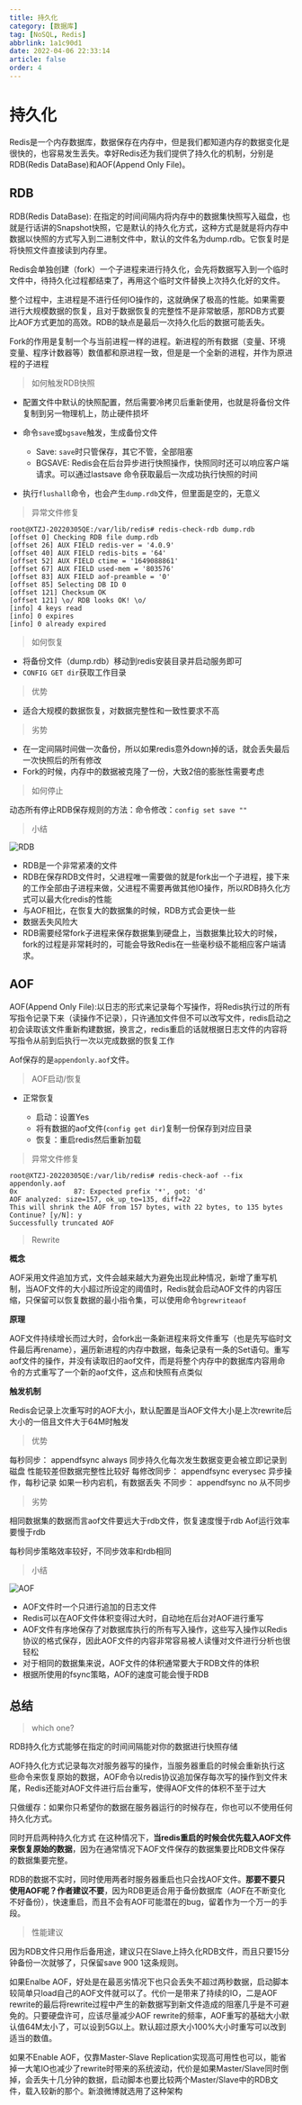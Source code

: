 ```yaml
---
title: 持久化
category: [数据库]
tag: [NoSQL, Redis]
abbrlink: 1a1c90d1
date: 2022-04-06 22:33:14
article: false
order: 4
---
```


# 持久化

Redis是一个内存数据库，数据保存在内存中，但是我们都知道内存的数据变化是很快的，也容易发生丢失。幸好Redis还为我们提供了持久化的机制，分别是RDB(Redis DataBase)和AOF(Append Only File)。

## RDB

RDB(Redis DataBase): 在指定的时间间隔内将内存中的数据集快照写入磁盘，也就是行话讲的Snapshot快照，它是默认的持久化方式，这种方式是就是将内存中数据以快照的方式写入到二进制文件中，默认的文件名为dump.rdb。它恢复时是将快照文件直接读到内存里。

Redis会单独创建（fork）一个子进程来进行持久化，会先将数据写入到一个临时文件中，待持久化过程都结束了，再用这个临时文件替换上次持久化好的文件。

整个过程中，主进程是不进行任何IO操作的，这就确保了极高的性能。如果需要进行大规模数据的恢复，且对于数据恢复的完整性不是非常敏感，那RDB方式要比AOF方式更加的高效。RDB的缺点是最后一次持久化后的数据可能丢失。

Fork的作用是复制一个与当前进程一样的进程。新进程的所有数据（变量、环境变量、程序计数器等）数值都和原进程一致，但是是一个全新的进程，并作为原进程的子进程

> 如何触发RDB快照

- 配置文件中默认的快照配置，然后需要冷拷贝后重新使用，也就是将备份文件复制到另一物理机上，防止硬件损坏
- 命令`save`或`bgsave`触发，生成备份文件

  - Save: `save`时只管保存，其它不管，全部阻塞
  - BGSAVE: Redis会在后台异步进行快照操作，快照同时还可以响应客户端请求。可以通过lastsave
    命令获取最后一次成功执行快照的时间
- 执行`flushall`命令，也会产生`dump.rdb`文件，但里面是空的，无意义

> 异常文件修复

```shell
root@XTZJ-20220305QE:/var/lib/redis# redis-check-rdb dump.rdb
[offset 0] Checking RDB file dump.rdb
[offset 26] AUX FIELD redis-ver = '4.0.9'
[offset 40] AUX FIELD redis-bits = '64'
[offset 52] AUX FIELD ctime = '1649088861'
[offset 67] AUX FIELD used-mem = '803576'
[offset 83] AUX FIELD aof-preamble = '0'
[offset 85] Selecting DB ID 0
[offset 121] Checksum OK
[offset 121] \o/ RDB looks OK! \o/
[info] 4 keys read
[info] 0 expires
[info] 0 already expired
```

> 如何恢复

- 将备份文件（dump.rdb）移动到redis安装目录并启动服务即可
- `CONFIG GET dir`获取工作目录

> 优势

- 适合大规模的数据恢复，对数据完整性和一致性要求不高

> 劣势

- 在一定间隔时间做一次备份，所以如果redis意外down掉的话，就会丢失最后一次快照后的所有修改
- Fork的时候，内存中的数据被克隆了一份，大致2倍的膨胀性需要考虑

> 如何停止

动态所有停止RDB保存规则的方法：命令修改：`config set save ""`

> 小结

![RDB](assets/net-img-1089fb60-20230730162839-86xmizg.png)

- RDB是一个非常紧凑的文件
- RDB在保存RDB文件时，父进程唯一需要做的就是fork出一个子进程，接下来的工作全部由子进程来做，父进程不需要再做其他IO操作，所以RDB持久化方式可以最大化redis的性能
- 与AOF相比，在恢复大的数据集的时候，RDB方式会更快一些
- 数据丢失风险大
- RDB需要经常fork子进程来保存数据集到硬盘上，当数据集比较大的时候，fork的过程是非常耗时的，可能会导致Redis在一些毫秒级不能相应客户端请求。

## AOF

AOF(Append Only File):以日志的形式来记录每个写操作，将Redis执行过的所有写指令记录下来（读操作不记录），只许通加文件但不可以改写文件，redis启动之初会读取该文件重新构建数据，换言之，redis重启的话就根据日志文件的内容将写指令从前到后执行一次以完成数据的恢复工作

Aof保存的是`appendonly.aof`文件。

> AOF启动/恢复

- 正常恢复

  - 启动：设置Yes
  - 将有数据的aof文件(`config get dir`)复制一份保存到对应目录
  - 恢复：重启redis然后重新加载

> 异常文件修复

```shell
root@XTZJ-20220305QE:/var/lib/redis# redis-check-aof --fix appendonly.aof
0x              87: Expected prefix '*', got: 'd'
AOF analyzed: size=157, ok_up_to=135, diff=22
This will shrink the AOF from 157 bytes, with 22 bytes, to 135 bytes
Continue? [y/N]: y
Successfully truncated AOF
```

> Rewrite

**概念**

AOF采用文件追加方式，文件会越来越大为避免出现此种情况，新增了重写机制，当AOF文件的大小超过所设定的阈值时，Redis就会启动AOF文件的内容压缩，只保留可以恢复数据的最小指令集，可以使用命令`bgrewriteaof`

**原理**

AOF文件持续增长而过大时，会fork出一条新进程来将文件重写（也是先写临时文件最后再rename），遍历新进程的内存中数据，每条记录有一条的Set语句。重写aof文件的操作，并没有读取旧的aof文件，而是将整个内存中的数据库内容用命令的方式重写了一个新的aof文件，这点和快照有点类似

**触发机制**

Redis会记录上次重写时的AOF大小，默认配置是当AOF文件大小是上次rewrite后大小的一倍且文件大于64M时触发

> 优势

每秒同步： appendfsync always 同步持久化每次发生数据变更会被立即记录到磁盘 性能较差但数据完整性比较好
每修改同步： appendfsync everysec 异步操作，每秒记录 如果一秒内宕机，有数据丢失
不同步： appendfsync no 从不同步

> 劣势

相同数据集的数据而言aof文件要远大于rdb文件，恢复速度慢于rdb Aof运行效率要慢于rdb

每秒同步策略效率较好，不同步效率和rdb相同

> 小结

![AOF](assets/net-img-99fc581a-20230730162839-2s0jaao.png)

- AOF文件时一个只进行追加的日志文件
- Redis可以在AOF文件体积变得过大时，自动地在后台对AOF进行重写
- AOF文件有序地保存了对数据库执行的所有写入操作，这些写入操作以Redis协议的格式保存，因此AOF文件的内容非常容易被人读懂对文件进行分析也很轻松
- 对于相同的数据集来说，AOF文件的体积通常要大于RDB文件的体积
- 根据所使用的fsync策略，AOF的速度可能会慢于RDB

## 总结

> which one?

RDB持久化方式能够在指定的时间间隔能对你的数据进行快照存储

AOF持久化方式记录每次对服务器写的操作，当服务器重启的时候会重新执行这些命令来恢复原始的数据，AOF命令以redis协议追加保存每次写的操作到文件末尾，Redis还能对AOF文件进行后台重写，使得AOF文件的体积不至于过大

只做缓存：如果你只希望你的数据在服务器运行的时候存在，你也可以不使用任何持久化方式。

同时开启两种持久化方式
在这种情况下，**当redis重启的时候会优先载入AOF文件来恢复原始的数据**，因为在通常情况下AOF文件保存的数据集要比RDB文件保存的数据集要完整。

RDB的数据不实时，同时使用两者时服务器重启也只会找AOF文件。**那要不要只使用AOF呢？作者建议不要**，因为RDB更适合用于备份数据库（AOF在不断变化不好备份），快速重启，而且不会有AOF可能潜在的bug，留着作为一个万一的手段。

> 性能建议

因为RDB文件只用作后备用途，建议只在Slave上持久化RDB文件，而且只要15分钟备份一次就够了，只保留save 900 1这条规则。

如果Enalbe AOF，好处是在最恶劣情况下也只会丢失不超过两秒数据，启动脚本较简单只load自己的AOF文件就可以了。代价一是带来了持续的IO，二是AOF rewrite的最后将rewrite过程中产生的新数据写到新文件造成的阻塞几乎是不可避免的。只要硬盘许可，应该尽量减少AOF rewrite的频率，AOF重写的基础大小默认值64M太小了，可以设到5G以上。默认超过原大小100%大小时重写可以改到适当的数值。

如果不Enable AOF，仅靠Master-Slave Replication实现高可用性也可以，能省掉一大笔IO也减少了rewrite时带来的系统波动，代价是如果Master/Slave同时倒掉，会丢失十几分钟的数据，启动脚本也要比较两个Master/Slave中的RDB文件，载入较新的那个。新浪微博就选用了这种架构

‍
